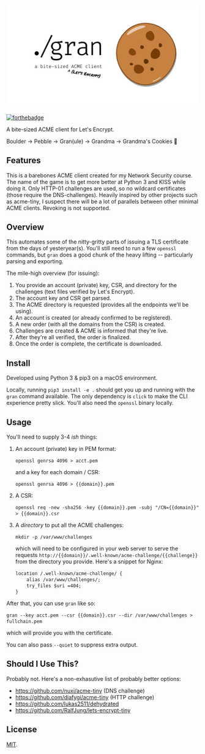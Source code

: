 <h1 align="center">
  <img src=".github/logo.png" alt="gran">
</h1>

[![forthebadge](https://forthebadge.com/images/badges/built-with-grammas-recipe.svg)](https://forthebadge.com)

A bite-sized ACME client for Let's Encrypt.

Boulder -> Pebble -> Gran(ule) -> Grandma -> Grandma's Cookies :cookie:

## Features

This is a barebones ACME client created for my Network Security course. The name
of the game is to get more better at Python 3 and KISS while doing it. Only
HTTP-01 challenges are used, so no wildcard certificates (those require the
DNS-challenges). Heavily inspired by other projects such as acme-tiny, I suspect
there will be a lot of parallels between other minimal ACME clients. Revoking is
not supported.

## Overview

This automates some of the nitty-gritty parts of issuing a TLS certificate from
the days of yesteryear(s). You'll still need to run a few `openssl` commands,
but `gran` does a good chunk of the heavy lifting -- particularly parsing and
exporting.

The mile-high overview (for issuing):

1. You provide an account (private) key, CSR, and directory for the challenges
   (text files verified by Let's Encrypt).
2. The account key and CSR get parsed.
3. The ACME directory is requested (provides all the endpoints we'll be using).
4. An account is created (or already confirmed to be registered).
5. A new order (with all the domains from the CSR) is created.
6. Challenges are created & ACME is informed that they're live.
7. After they're all verified, the order is finalized.
8. Once the order is complete, the certificate is downloaded.

## Install

Developed using Python 3 & pip3 on a macOS environment.

Locally, running `pip3 install -e .` should get you up and running with the
`gran` command available. The only dependency is `click` to make the CLI
experience pretty slick. You'll also need the `openssl` binary locally.

## Usage

You'll need to supply 3-4 _ish_ things:

1. An account (private) key in PEM format:

    ```
    openssl genrsa 4096 > acct.pem
    ```

    and a key for each domain / CSR:

    ```
    openssl genrsa 4096 > {{domain}}.pem
    ```

2. A CSR:

    ```
    openssl req -new -sha256 -key {{domain}}.pem -subj "/CN={{domain}}" > {{domain}}.csr
    ```

3. A _directory_ to put all the ACME challenges:

    ```
    mkdir -p /var/www/challenges
    ```

    which will need to be configured in your web server to serve the requests
    `http://{{domain}}/.well-known/acme-challenge/{{challenge}}` from the
    directory you provide. Here's a snippet for Nginx:

    ```
    location /.well-known/acme-challenge/ {
        alias /var/www/challenges/;
        try_files $uri =404;
    }
    ```

After that, you can use `gran` like so:

```
gran --key acct.pem --csr {{domain}}.csr --dir /var/www/challenges > fullchain.pem
```

which will provide you with the certificate.

You can also pass `--quiet` to suppress extra output.

## Should I Use This?

Probably not. Here's a non-exhasutive list of probably better options:
- https://github.com/nuxi/acme-tiny (DNS challenge)
- https://github.com/diafygi/acme-tiny (HTTP challenge)
- https://github.com/lukas2511/dehydrated
- https://github.com/RalfJung/lets-encrypt-tiny

## License

[MIT](https://pinjasaur.mit-license.org/@2019).
